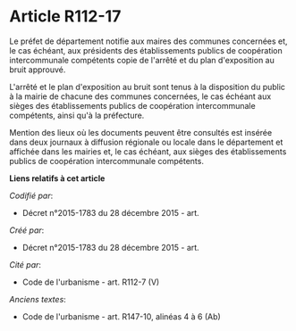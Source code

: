 # Article R112-17

Le préfet de département notifie aux maires des communes concernées et, le cas échéant, aux présidents des établissements
publics de coopération intercommunale compétents copie de l'arrêté et du plan d'exposition au bruit approuvé.

L'arrêté et le plan d'exposition au bruit sont tenus à la disposition du public à la mairie de chacune des communes
concernées, le cas échéant aux sièges des établissements publics de coopération intercommunale compétents, ainsi qu'à la
préfecture.

Mention des lieux où les documents peuvent être consultés est insérée dans deux journaux à diffusion régionale ou locale dans
le département et affichée dans les mairies et, le cas échéant, aux sièges des établissements publics de coopération
intercommunale compétents.

**Liens relatifs à cet article**

_Codifié par_:

  - Décret n°2015-1783 du 28 décembre 2015 - art.

_Créé par_:

  - Décret n°2015-1783 du 28 décembre 2015 - art.

_Cité par_:

  - Code de l'urbanisme - art. R112-7 (V)

_Anciens textes_:

  - Code de l'urbanisme - art. R147-10, alinéas 4 à 6 (Ab)
